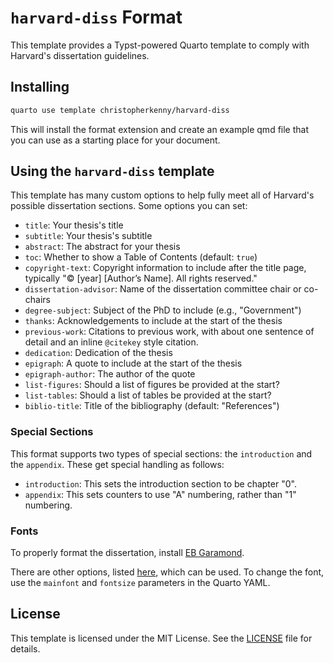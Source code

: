 # `harvard-diss` Format

This template provides a Typst-powered Quarto template to comply with Harvard's dissertation guidelines.

## Installing

```bash
quarto use template christopherkenny/harvard-diss
```

This will install the format extension and create an example qmd file
that you can use as a starting place for your document.

## Using the `harvard-diss` template

This template has many custom options to help fully meet all of Harvard's possible dissertation sections.
Some options you can set:

- `title`: Your thesis's title
- `subtitle`: Your thesis's subtitle
- `abstract`: The abstract for your thesis
- `toc`: Whether to show a Table of Contents (default: `true`)
- `copyright-text`: Copyright information to include after the title page, typically "© [year] [Author’s Name]. All rights reserved."
- `dissertation-advisor`: Name of the dissertation committee chair or co-chairs
- `degree-subject`: Subject of the PhD to include (e.g., "Government")
- `thanks`: Acknowledgements to include at the start of the thesis
- `previous-work`: Citations to previous work, with about one sentence of detail and an inline `@citekey` style citation.
- `dedication`: Dedication of the thesis
- `epigraph`: A quote to include at the start of the thesis
- `epigraph-author`: The author of the quote
- `list-figures`: Should a list of figures be provided at the start?
- `list-tables`: Should a list of tables be provided at the start?
- `biblio-title`: Title of the bibliography (default: "References")

### Special Sections

This format supports two types of special sections: the `introduction` and the `appendix`. These get special handling as follows:

- `introduction`: This sets the introduction section to be chapter "0".
- `appendix`: This sets counters to use "A" numbering, rather than "1" numbering.

### Fonts

To properly format the dissertation, install [EB Garamond](https://fonts.google.com/specimen/EB+Garamond).

There are other options, listed [here](https://gsas.harvard.edu/resource/dissertation-formatting-guidance), which can be used. To change the font, use the `mainfont` and `fontsize` parameters in the Quarto YAML.


## License

This template is licensed under the MIT License. See the [LICENSE](LICENSE) file for details.
